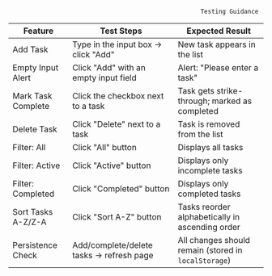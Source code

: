                                                          Testing Guidance

|  Feature               |    Test Steps                                                |    Expected Result                                                    |
| ---------------------- | ------------------------------------------------------------ | --------------------------------------------------------------------- |
| Add Task               | Type in the input box → click "Add"                          | New task appears in the list                                          |
| Empty Input Alert      | Click "Add" with an empty input field                        | Alert: "Please enter a task"                                          |
| Mark Task Complete     | Click the checkbox next to a task                            | Task gets strike-through; marked as completed                         |
| Delete Task            | Click "Delete" next to a task                                | Task is removed from the list                                         |
| Filter: All            | Click "All" button                                           | Displays all tasks                                                    |
| Filter: Active         | Click "Active" button                                        | Displays only incomplete tasks                                        |
| Filter: Completed      | Click "Completed" button                                     | Displays only completed tasks                                         |
| Sort Tasks A-Z/Z-A     | Click "Sort A-Z" button                                      | Tasks reorder alphabetically in ascending order                       |
| Persistence Check      | Add/complete/delete tasks → refresh page                     | All changes should remain (stored in `localStorage`)                  |
